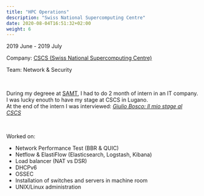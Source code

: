 ```yaml
---
title: "HPC Operations"
description: "Swiss National Supercomputing Centre"
date: 2020-08-04T16:51:32+02:00
weight: 6
---
```


2019 June - 2019 July

Company: [CSCS (Swiss National Supercomputing Centre)](https://cscs.ch)

Team: Network & Security

&nbsp;

During my degreee at [SAMT](../../education/samt/), I had to do 2 month of intern in an IT company. I was lucky enouth to have my stage at CSCS in Lugano.  
At the end of the intern I was interviewed: [*Giulio Bosco: Il mio stage al CSCS*](https://www.cscs.ch/publications/stories/2019/giulio-bosco-il-mio-stage-al-cscs/)

&nbsp;

Worked on:
- Network Performance Test (BBR & QUIC)
- Netflow & ElastiFlow (Elasticsearch, Logstash, Kibana)
- Load balancer (NAT vs DSR)
- DHCPv6 
- OSSEC
- Installation of switches and servers in machine room
- UNIX/Linux administration
